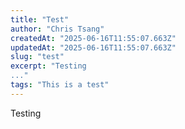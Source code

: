 ```yaml
---
title: "Test"
author: "Chris Tsang"
createdAt: "2025-06-16T11:55:07.663Z"
updatedAt: "2025-06-16T11:55:07.663Z"
slug: "test"
excerpt: "Testing
..."
tags: "This is a test"
---
```


Testing
